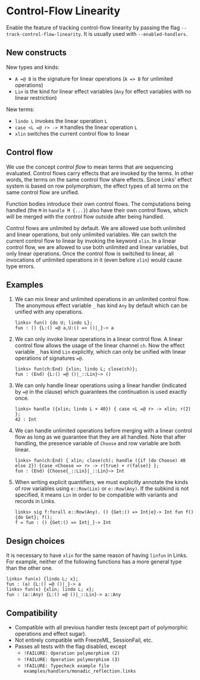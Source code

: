 # Control-Flow Linearity

Enable the feature of tracking control-flow linearity by passing the
flag `--track-control-flow-linearity`. It is usually used with
`--enabled-handlers`.

## New constructs

New types and kinds:

* `A =@ B` is the signature for linear operations (`A => B` for unlimited operations)
* `Lin` is the kind for linear effect variables (`Any` for effect
  variables with no linear restriction)

New terms:

* `lindo L` invokes the linear operation `L`
* `case <L =@ r> -> M` handles the linear operation `L`
* `xlin` switches the current control flow to linear


## Control flow

We use the concept *control flow* to mean terms that are sequencing
evaluated. Control flows carry effects that are invoked by the terms.
In other words, the terms on the same control flow share effects.
Since Links' effect system is based on row polymorphism, the effect
types of all terms on the same control flow are unified.

Function bodies introduce their own control flows. The computations
being handled (the `M` in `handle M {...}`) also have their own
control flows, which will be merged with the control flow outside
after being handled.

Control flows are unlimited by default. We are allowed use both
unlimited and linear operations, but only unlimited variables. We can
switch the current control flow to linear by invoking the keyword
`xlin`. In a linear control flow, we are allowed to use both unlimited
and linear variables, but only linear operations. Once the control
flow is switched to linear, all invocations of unlimited operations in
it (even before `xlin`) would cause type errors.

## Examples

1. We can mix linear and unlimited operations in an unlimited control
   flow. The anonymous effect variable `_` has kind `Any` by default
   which can be unified with any operations.

    ```
    links> fun() {do U; lindo L};
    fun : () {L:() =@ a,U:() => ()|_}-> a
    ```

2. We can only invoke linear operations in a linear control flow. A
   linear control flow allows the usage of the linear channel `ch`.
   Now the effect variable `_` has kind `Lin` explicitly, which can
   only be unified with linear operations of signatures `=@`.

    ```
    links> fun(ch:End) {xlin; lindo L; close(ch)};
    fun : (End) {L:() =@ ()|_::Lin}~> ()
    ```

3. We can only handle linear operations using a linear handler
   (indicated by `=@` in the clause) which guarantees the continuation
   is used exactly once.

    ```
    links> handle ({xlin; lindo L + 40}) { case <L =@ r> -> xlin; r(2) };
    42 : Int
    ```

4. We can handle unlimited operations before merging with a linear
   control flow as long as we guarantee that they are all handled.
   Note that after handling, the presence variable of `Choose` and row
   variable are both linear.

    ```
    links> fun(ch:End) { xlin; close(ch); handle ({if (do Choose) 40 else 2}) {case <Choose => r> -> r(true) + r(false)} };
    fun : (End) {Choose{_::Lin}|_::Lin}~> Int
    ```

5. When writing explicit quantifiers, we must explicitly annotate the
   kinds of row variables using `e::Row(Lin)` or `e::Row(Any)`. If the
   subkind is not specified, it means `Lin` in order to be compatible
   with variants and records in Links.

    ```
    links> sig f:forall e::Row(Any). () {Get:() => Int|e}-> Int fun f() {do Get}; f();
    f = fun : () {Get:() => Int|_}-> Int
    ```

## Design choices

It is necessary to have `xlin` for the same reason of having `linfun`
in Links. For example, neither of the following functions has a more
general type than the other one.

```
links> fun(x) {lindo L; x};
fun : (a) {L:() =@ ()|_}-> a
links> fun(x) {xlin; lindo L; x};
fun : (a::Any) {L:() =@ ()|_::Lin}-> a::Any
```

## Compatibility

* Compatible with all previous handler tests (except part of
  polymorphic operations and effect sugar).
* Not entirely compatible with FreezeML, SessionFail, etc.
* Passes all tests with the flag disabled, except
  * `!FAILURE: Operation polymorphism (2)`
  * `!FAILURE: Operation polymorphism (3)`
  * `!FAILURE: Typecheck example file examples/handlers/monadic_reflection.links`
